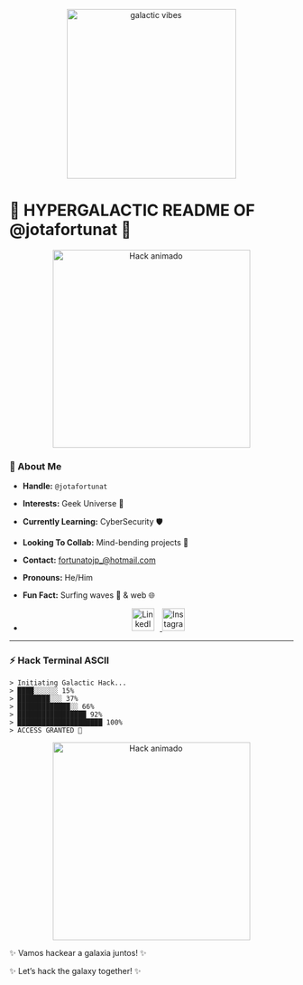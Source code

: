 
<p align="center">
  <img src="assets/galaxy.gif" alt="galactic vibes" width="300"/>
</p>

# 🌌 HYPERGALACTIC README OF @jotafortunat 🌌

<p align="center"><img src="https://media3.giphy.com/media/v1.Y2lkPTc5MGI3NjExdGludWFmMnR6ZzA1cmk3Zm13ejZnNHJ5cjdsYXJ1OXY1dDJ3d2tsbyZlcD12MV9pbnRlcm5hbF9naWZfYnlfaWQmY3Q9Zw/FY9chKp6rulXy/giphy.gif" alt="Hack animado" width="350"/></p>


### 👾 About Me
- **Handle:** `@jotafortunat`
- **Interests:** Geek Universe 🌌
- **Currently Learning:** CyberSecurity 🛡️
- **Looking To Collab:** Mind-bending projects 🚀    
- **Contact:** fortunatojp_@hotmail.com
- **Pronouns:** He/Him
- **Fun Fact:** Surfing waves 🌊 & web 🌐

- <p align="center">
  <!-- LinkedIn -->
  <a href="https://www.linkedin.com/in/joão-pedro-matos-fortunato-495285249" target="_blank">
    <img src="https://cdn.jsdelivr.net/npm/simple-icons@v9/icons/linkedin.svg" alt="LinkedIn" width="40" style="margin-right:10px"/>
  </a>

  <!-- Instagram -->
  <a href="https://www.instagram.com/dev.jotafortunat" target="_blank">
    <img src="https://cdn.jsdelivr.net/npm/simple-icons@v9/icons/instagram.svg" alt="Instagram" width="40"/>
  </a>
</p>


---

### ⚡ Hack Terminal ASCII
```
> Initiating Galactic Hack...
> ████░░░░░░ 15%
> ████████░░░ 37%
> █████████████░░ 66%
> █████████████████ 92%
> █████████████████████ 100%
> ACCESS GRANTED 🌠
```



<p align="center">
  <img src="https://media4.giphy.com/media/v1.Y2lkPTc5MGI3NjExMDRzcXVqdDRvMWd2ejJ0dW5mZWYwYmlrOW5hYWRjMnQzY2p3ZTI5NSZlcD12MV9pbnRlcm5hbF9naWZfYnlfaWQmY3Q9Zw/12W5Sg2koWYnwA/giphy.gif" alt="Hack animado" width="350"/>
</p>

✨ Vamos hackear a galaxia juntos! ✨

✨ Let’s hack the galaxy together! ✨
